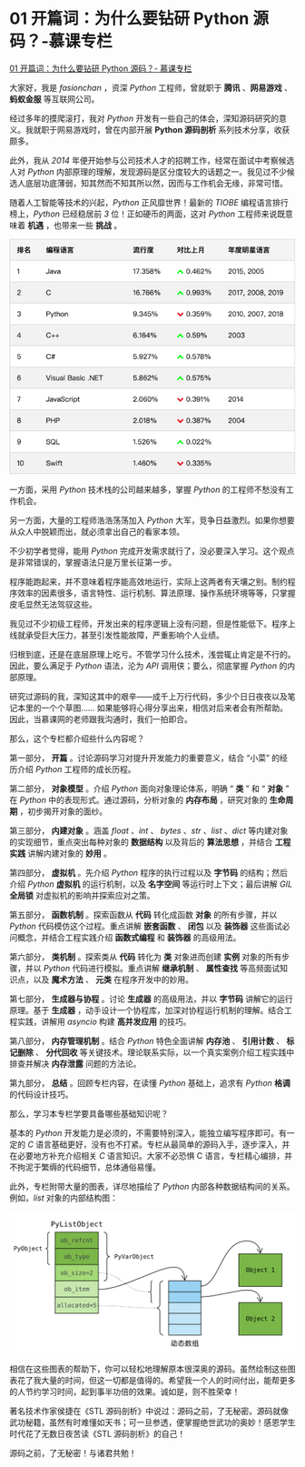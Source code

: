 # 01 开篇词：为什么要钻研 Python 源码？-慕课专栏
[01 开篇词：为什么要钻研 Python 源码？- 慕课专栏](https://www.imooc.com/read/76/article/1858) 

 大家好，我是 _fasionchan_ ，资深 _Python_ 工程师，曾就职于 **腾讯** 、**网易游戏** 、**蚂蚁金服** 等互联网公司。

经过多年的摸爬滚打，我对 _Python_ 开发有一些自己的体会，深知源码研究的意义。我就职于网易游戏时，曾在内部开展 **Python 源码剖析** 系列技术分享，收获颇多。

此外，我从 _2014_ 年便开始参与公司技术人才的招聘工作，经常在面试中考察候选人对 _Python_ 内部原理的理解，发现源码是区分度较大的话题之一。我见过不少候选人底层功底薄弱，知其然而不知其所以然，因而与工作机会无缘，非常可惜。

随着人工智能等技术的兴起，_Python_ 正风靡世界！最新的 _TIOBE_ 编程语言排行榜上，_Python_ 已经稳居前 _3_ 位！正如硬币的两面，这对 _Python_ 工程师来说既意味着 **机遇** ，也带来一些 **挑战** 。

![](https://github.com/Hsu-Outer-Brain/WebCliperCDN_001/blob/main/img3/2022-10-24%2023-18-01/ce36874a-5cca-488d-a1bb-64c428bb682f.jpeg?raw=true)

一方面，采用 _Python_ 技术栈的公司越来越多，掌握 _Python_ 的工程师不愁没有工作机会。

另一方面，大量的工程师浩浩荡荡加入 _Python_ 大军，竞争日益激烈。如果你想要从众人中脱颖而出，就必须拿出自己的看家本领。

不少初学者觉得，能用 _Python_ 完成开发需求就行了，没必要深入学习。这个观点是非常错误的，掌握语法只是万里长征第一步。

程序能跑起来，并不意味着程序能高效地运行，实际上这两者有天壤之别。制约程序效率的因素很多，语言特性、运行机制、算法原理、操作系统环境等等，只掌握皮毛显然无法驾驭这些。

我见过不少初级工程师，开发出来的程序逻辑上没有问题，但是性能低下。程序上线就承受巨大压力，甚至引发性能故障，严重影响个人业绩。

归根到底，还是在底层原理上吃亏。不管学习什么技术，浅尝辄止肯定是不行的。因此，要么满足于 _Python_ 语法，沦为 _API_ 调用侠；要么，彻底掌握 _Python_ 的内部原理。

研究过源码的我，深知这其中的艰辛——成千上万行代码，多少个日日夜夜以及笔记本里的一个个草图…… 如果能够将心得分享出来，相信对后来者会有所帮助。因此，当慕课网的老师跟我沟通时，我们一拍即合。

那么，这个专栏都介绍些什么内容呢？

第一部分， **开篇** 。讨论源码学习对提升开发能力的重要意义，结合 “小菜” 的经历介绍 _Python_ 工程师的成长历程。

第二部分， **对象模型** 。介绍 _Python_ 面向对象理论体系，明确 “ **类** ” 和 “ **对象** ” 在 _Python_ 中的表现形式。通过源码，分析对象的 **内存布局** ，研究对象的 **生命周期** ，初步揭开对象的面纱。

第三部分， **内建对象** 。涵盖 _float_ 、_int_ 、 _bytes_ 、_str_ 、_list_ 、_dict_ 等内建对象的实现细节，重点突出每种对象的 **数据结构** 以及背后的 **算法思想** ，并结合 **工程实践** 讲解内建对象的 **妙用** 。

第四部分， **虚拟机** 。先介绍 _Python_ 程序的执行过程以及 **字节码** 的结构；然后介绍 _Python_ **虚拟机** 的运行机制，以及 **名字空间** 等运行时上下文；最后讲解 _GIL_ **全局锁** 对虚拟机的影响并探索应对之策。

第五部分， **函数机制** 。探索函数从 **代码** 转化成函数 **对象** 的所有步骤，并以 _Python_ 代码模仿这个过程。重点讲解 **嵌套函数** 、 **闭包** 以及 **装饰器** 这些面试必问概念，并结合工程实践介绍 **函数式编程** 和 **装饰器** 的高级用法。

第六部分， **类机制** 。探索类从 **代码** 转化为 **类** 对象进而创建 **实例** 对象的所有步骤，并以 _Python_ 代码进行模拟。重点讲解 **继承机制** 、 **属性查找** 等高频面试知识点，以及 **魔术方法** 、 **元类** 在程序开发中的妙用。

第七部分， **生成器与协程** 。讨论 **生成器** 的高级用法，并以 **字节码** 讲解它的运行原理。基于 **生成器** ，动手设计一个协程库，加深对协程运行机制的理解。结合工程实践，讲解用 _asyncio_ 构建 **高并发应用** 的技巧。

第八部分， **内存管理机制** 。结合 _Python_ 特色全面讲解 **内存池** 、 **引用计数** 、 **标记删除** 、 **分代回收** 等关键技术。理论联系实际，以一个真实案例介绍工程实践中排查并解决 **内存泄露** 问题的方法论。

第九部分， **总结** 。回顾专栏内容，在读懂 _Python_ 基础上，追求有 _Python_ **格调** 的代码设计技巧。

那么，学习本专栏学要具备哪些基础知识呢？

基本的 _Python_ 开发能力是必须的，不需要特别深入，能独立编写程序即可。有一定的 _C_ 语言基础更好，没有也不打紧。专栏从最简单的源码入手，逐步深入，并在必要地方补充介绍相关 _C_ 语言知识。大家不必恐惧 C 语言，专栏精心编排，并不拘泥于繁缛的代码细节，总体通俗易懂。

此外，专栏附带大量的图表，详尽地描绘了 _Python_ 内部各种数据结构间的关系。例如，_list_ 对象的内部结构图：

![](https://github.com/Hsu-Outer-Brain/WebCliperCDN_001/blob/main/img3/2022-10-24%2023-18-01/f5f7bcd0-f024-466a-b9ea-adcf8ad64877.jpeg?raw=true)

相信在这些图表的帮助下，你可以轻松地理解原本很深奥的源码。虽然绘制这些图表花了我大量的时间，但这一切都是值得的。希望我一个人的时间付出，能帮更多的人节约学习时间，起到事半功倍的效果。诚如是，则不胜荣幸！

著名技术作家侯捷在《STL 源码剖析》中说过：源码之前，了无秘密。源码就像武功秘籍，虽然有时难懂如天书；可一旦参透，便掌握绝世武功的奥妙！感恩学生时代花了无数日夜苦读《STL 源码剖析》的自己！

源码之前，了无秘密！与诸君共勉！

